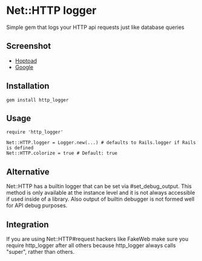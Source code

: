 # Net::HTTP logger

Simple gem that logs your HTTP api requests just like database queries


## Screenshot

* [Hoptoad](https://github.com/railsware/http_logger/raw/master/screenshots/hoptoad.png)
* [Google](https://github.com/railsware/http_logger/raw/master/screenshots/rails_console.png)

## Installation

    gem install http_logger

## Usage

    require 'http_logger'

    Net::HTTP.logger = Logger.new(...) # defaults to Rails.logger if Rails is defined
    Net::HTTP.colorize = true # Default: true


## Alternative

Net::HTTP has a builtin logger that can be set via \#set\_debug\_output.
This method is only available at the instance level and it is not always accessible if used inside of a library. Also output of builtin debugger is not formed well for API debug purposes.

## Integration

If you are using Net::HTTP#request hackers like FakeWeb make sure you require http\_logger after all others because http\_logger always calls "super", rather than others.
